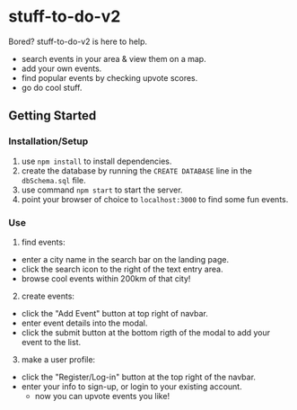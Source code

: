 # stuff-to-do-v2

Bored?
stuff-to-do-v2 is here to help.

* search events in your area & view them on a map.
* add your own events.
* find popular events by checking upvote scores.
* go do cool stuff.

## Getting Started

### Installation/Setup

1. use `npm install` to install dependencies.
2. create the database by running the `CREATE DATABASE` line in the `dbSchema.sql` file.
3. use command `npm start` to start the server.
4. point your browser of choice to `localhost:3000` to find some fun events.

### Use

1. find events:
  * enter a city name in the search bar on the landing page.
  * click the search icon to the right of the text entry area.
  * browse cool events within 200km of that city!
2. create events:
  * click the "Add Event" button at top right of navbar.
  * enter event details into the modal.
  * click the submit button at the bottom rigth of the modal to add your event to the list.
3. make a user profile:
  * click the "Register/Log-in" button at the top right of the navbar.
  * enter your info to sign-up, or login to your existing account.
    * now you can upvote events you like!
